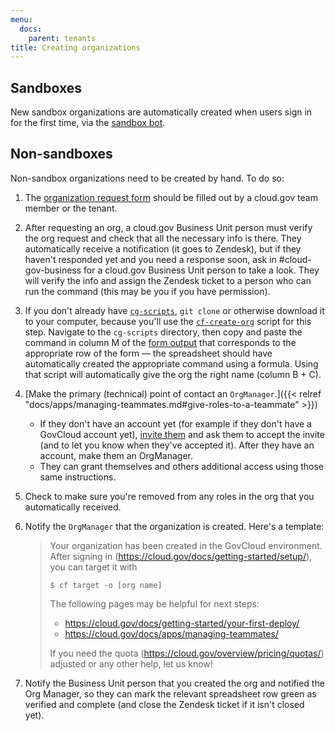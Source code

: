 ```yaml
---
menu:
  docs:
    parent: tenants
title: Creating organizations
---
```


## Sandboxes

New sandbox organizations are automatically created when users sign in for the first time, via the [sandbox bot](https://github.com/18F/cg-sandbox-bot).

## Non-sandboxes

Non-sandbox organizations need to be created by hand. To do so:

1. The [organization request form](https://docs.google.com/a/gsa.gov/forms/d/e/1FAIpQLSd4HmcGfJW3EBnpewTFDD-urRFPp1LN0DcwNB_FxZgUn8ho9g/viewform?c=0&w=1) should be filled out by a cloud.gov team member or the tenant.
1. After requesting an org, a cloud.gov Business Unit person must verify the org request and check that all the necessary info is there. They automatically receive a notification (it goes to Zendesk), but if they haven't responded yet and you need a response soon, ask in #cloud-gov-business for a cloud.gov Business Unit person to take a look. They will verify the info and assign the Zendesk ticket to a person who can run the command (this may be you if you have permission).
1. If you don't already have [`cg-scripts`](https://github.com/18F/cg-scripts), `git clone` or otherwise download it to your computer, because you'll use the [`cf-create-org`](https://github.com/18F/cg-scripts/blob/master/cf-create-org.sh) script for this step. Navigate to the `cg-scripts` directory, then copy and paste the command in column M of the [form output](https://docs.google.com/spreadsheets/d/1Bdzl9n2E1MXWV4elXvZ-nYuZmmEj4PEU-u5aZlNGZF4/edit#gid=131031416) that corresponds to the appropriate row of the form — the spreadsheet should have automatically created the appropriate command using a formula. Using that script will automatically give the org the right name (column B + C).

1. [Make the primary (technical) point of contact an `OrgManager`.]({{< relref "docs/apps/managing-teammates.md#give-roles-to-a-teammate" >}})
    * If they don't have an account yet (for example if they don't have a GovCloud account yet), [invite them](https://account.fr.cloud.gov/invite) and ask them to accept the invite (and to let you know when they've accepted it). After they have an account, make them an OrgManager.
    * They can grant themselves and others additional access using those same instructions.

1. Check to make sure you're removed from any roles in the org that you automatically received.

1. Notify the `OrgManager` that the organization is created. Here's a template:

    > Your organization has been created in the GovCloud environment. After signing in (https://cloud.gov/docs/getting-started/setup/), you can target it with
    >
    >     $ cf target -o [org name]
    >
    > The following pages may be helpful for next steps:
    >
    > * https://cloud.gov/docs/getting-started/your-first-deploy/
    > * https://cloud.gov/docs/apps/managing-teammates/
    >
    > If you need the quota (https://cloud.gov/overview/pricing/quotas/) adjusted or any other help, let us know!
1. Notify the Business Unit person that you created the org and notified the Org Manager, so they can mark the relevant spreadsheet row green as verified and complete (and close the Zendesk ticket if it isn't closed yet).
